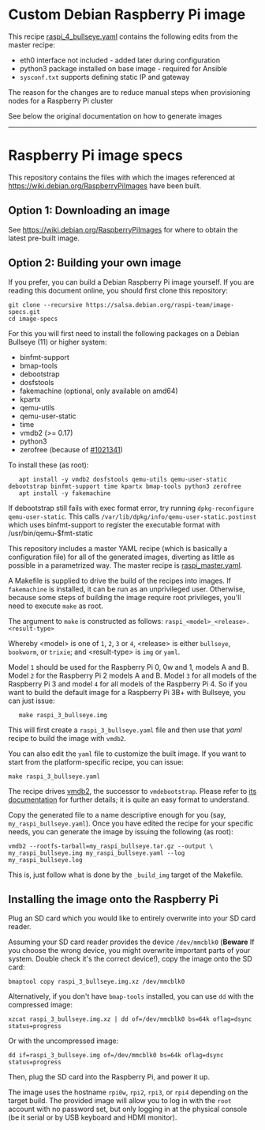 # Custom Debian Raspberry Pi image

This recipe [raspi_4_bullseye.yaml](https://github.com/benpops89/rpi-image-generator/blob/main/raspi_4_bullseye.yaml) contains the following edits from the master recipe:
* eth0 interface not included - added later during configuration
* python3 package installed on base image - required for Ansible
* `sysconf.txt` supports defining static IP and gateway

The reason for the changes are to reduce manual steps when provisioning nodes for a Raspberry Pi cluster

See below the original documentation on how to generate images

---

# Raspberry Pi image specs

This repository contains the files with which the images referenced at
https://wiki.debian.org/RaspberryPiImages have been built.

## Option 1: Downloading an image

See https://wiki.debian.org/RaspberryPiImages for where to obtain the
latest pre-built image.

## Option 2: Building your own image

If you prefer, you can build a Debian Raspberry Pi image
yourself. If you are reading this document online, you should first
clone this repository:

```shell
git clone --recursive https://salsa.debian.org/raspi-team/image-specs.git
cd image-specs
```

For this you will first need to install the following packages on a
Debian Bullseye (11) or higher system:

* binfmt-support
* bmap-tools
* debootstrap
* dosfstools
* fakemachine (optional, only available on amd64)
* kpartx
* qemu-utils
* qemu-user-static
* time
* vmdb2 (>= 0.17)
* python3
* zerofree (because of [#1021341](https://bugs.debian.org/1021341))

To install these (as root):
```shell
   apt install -y vmdb2 dosfstools qemu-utils qemu-user-static debootstrap binfmt-support time kpartx bmap-tools python3 zerofree
   apt install -y fakemachine
```

If debootstrap still fails with exec format error, try
running `dpkg-reconfigure qemu-user-static`. This calls
`/var/lib/dpkg/info/qemu-user-static.postinst` which uses binfmt-support
to register the executable format with /usr/bin/qemu-$fmt-static

This repository includes a master YAML recipe (which is basically a
configuration file) for all of the generated images, diverting as
little as possible in a parametrized way. The master recipe is
[raspi_master.yaml](raspi_master.yaml).

A Makefile is supplied to drive the build of the recipes into images.
If `fakemachine` is installed, it can be run as an unprivileged user.
Otherwise, because some steps of building the image require root privileges,
you'll need to execute `make` as root.

The argument to `make` is constructed as follows:
`raspi_<model>_<release>.<result-type>`

Whereby <model\> is one of `1`, `2`, `3` or `4`, <release\> is either
`bullseye`, `bookworm`, or `trixie`; and <result-type\> is `img` or `yaml`.

Model `1` should be used for the Raspberry Pi 0, 0w and 1, models A and
B. Model `2` for the Raspberry Pi 2 models A and B. Model `3` for all
models of the Raspberry Pi 3 and model `4` for all models of the
Raspberry Pi 4.
So if you want to build the default image for a Raspberry Pi 3B+ with
Bullseye, you can just issue:

```shell
   make raspi_3_bullseye.img
```

This will first create a `raspi_3_bullseye.yaml` file and then use that
*yaml* recipe to build the image with `vmdb2`.

You can also edit the `yaml` file to customize the built image. If you
want to start from the platform-specific recipe, you can issue:

```shell 
make raspi_3_bullseye.yaml 
``` 
The recipe drives [vmdb2](https://vmdb2.liw.fi/), the successor to
`vmdebootstrap`. Please refer to [its
documentation](https://vmdb2.liw.fi/documentation/) for further details;
it is quite an easy format to understand.

Copy the generated file to a name descriptive enough for you (say,
`my_raspi_bullseye.yaml`). Once you have edited the recipe for your
specific needs, you can generate the image by issuing the following (as
root):

```shell
vmdb2 --rootfs-tarball=my_raspi_bullseye.tar.gz --output \
my_raspi_bullseye.img my_raspi_bullseye.yaml --log my_raspi_bullseye.log
```

This is, just follow what is done by the `_build_img` target of the
Makefile.

## Installing the image onto the Raspberry Pi

Plug an SD card which you would like to entirely overwrite into your SD card reader.

Assuming your SD card reader provides the device `/dev/mmcblk0`
(**Beware** If you choose the wrong device, you might overwrite
important parts of your system.  Double check it's the correct
device!), copy the image onto the SD card:

```shell
bmaptool copy raspi_3_bullseye.img.xz /dev/mmcblk0
```

Alternatively, if you don't have `bmap-tools` installed, you can use
`dd` with the compressed image:

```shell
xzcat raspi_3_bullseye.img.xz | dd of=/dev/mmcblk0 bs=64k oflag=dsync status=progress
```

Or with the uncompressed image:

```shell
dd if=raspi_3_bullseye.img of=/dev/mmcblk0 bs=64k oflag=dsync status=progress
```

Then, plug the SD card into the Raspberry Pi, and power it up.

The image uses the hostname `rpi0w`, `rpi2`, `rpi3`, or `rpi4` depending on the
target build. The provided image will allow you to log in with the
`root` account with no password set, but only logging in at the
physical console (be it serial or by USB keyboard and HDMI monitor).
